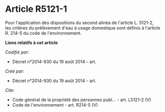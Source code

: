 # Article R5121-1

Pour l'application des dispositions du second alinéa de l'article L. 5121-2, les critères du prélèvement d'eau à usage
domestique sont définis à l'article R. 214-5 du code de l'environnement.

**Liens relatifs à cet article**

_Codifié par_:

  - Décret n°2014-930 du 19 août 2014 - art.

_Créé par_:

  - Décret n°2014-930 du 19 août 2014 - art.

_Cite_:

  - Code général de la propriété des personnes publ... - art. L5121-2 (V)
  - Code de l'environnement - art. R214-5 (V)
